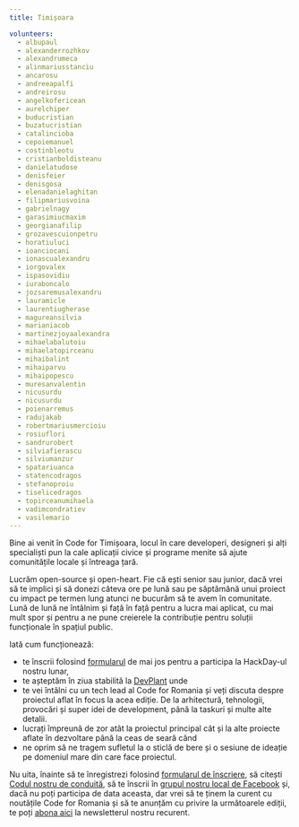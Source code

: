 ```yaml
---
title: Timișoara

volunteers:
  - albupaul
  - alexanderrozhkov
  - alexandrumeca
  - alinmariusstanciu
  - ancarosu
  - andreeapalfi
  - andreirosu
  - angelkofericean
  - aurelchiper
  - buducristian
  - buzatucristian
  - catalincioba
  - cepoiemanuel
  - costinbleotu
  - cristianboldisteanu
  - danielatudose
  - denisfeier
  - denisgosa
  - elenadanielaghitan
  - filipmariusvoina
  - gabrielnagy
  - garasimiucmaxim
  - georgianafilip
  - grozavescuionpetru
  - horatiuluci
  - ioanciocani
  - ionascualexandru
  - iorgovalex
  - ispasovidiu
  - iuraboncalo
  - jozsaremusalexandru
  - lauramicle
  - laurentiugherase
  - magureansilvia
  - marianiacob
  - martinezjoyaalexandra
  - mihaelabalutoiu
  - mihaelatopirceanu
  - mihaibalint
  - mihaiparvu
  - mihaipopescu
  - muresanvalentin
  - nicusurdu
  - nicusurdu
  - poienarremus
  - radujakab
  - robertmariusmercioiu
  - rosiuflori
  - sandrurobert
  - silviafierascu
  - silviumanzur
  - spatariuanca
  - statencodragos
  - stefanoproiu
  - tiselicedragos
  - topirceanumihaela
  - vadimcondratiev
  - vasilemario
---
```


Bine ai venit în Code for Timișoara, locul în care developeri, designeri și alți specialiști pun la cale aplicații civice și programe menite să ajute comunitățile locale și întreaga țară.

Lucrăm open-source și open-heart. Fie că ești senior sau junior, dacă vrei să te implici și să donezi câteva ore pe lună sau pe săptămână unui proiect cu impact pe termen lung atunci ne bucurăm să te avem în comunitate. Lună de lună ne întâlnim și față în față pentru a lucra mai aplicat, cu mai mult spor și pentru a ne pune creierele la contribuție pentru soluții funcționale în spațiul public. 

Iată cum funcționează: 

* te înscrii folosind [formularul](https://tfsg.code4.ro/ro/hackday/) de mai jos pentru a participa la HackDay-ul nostru lunar, 
* te așteptăm în ziua stabilită la [DevPlant](https://g.page/devplant?share) unde
* te vei întâlni cu un tech lead al Code for Romania și veți discuta despre proiectul aflat în focus la acea ediție. De la arhitectură, tehnologii, provocări și super idei de development, până la taskuri și multe alte detalii. 
* lucrați împreună de zor atât la proiectul principal cât și la alte proiecte aflate în dezvoltare până la ceas de seară când 
* ne oprim să ne tragem sufletul la o sticlă de bere și o sesiune de ideație pe domeniul mare din care face proiectul. 

Nu uita, înainte să te înregistrezi folosind [formularul de înscriere](https://tfsg.code4.ro/ro/hackday/), să citești [Codul nostru de conduită](https://code4.ro/ro/codul-de-conduita/), să te înscrii în [grupul nostru local de Facebook](https://www.facebook.com/pg/code4romania/groups/?ref=page_internal) și, dacă nu poți participa de data aceasta, dar vrei să te ținem la curent cu noutățile Code for Romania și să te anunțăm cu privire la următoarele ediții, te poți [abona aici](https://code4.us13.list-manage.com/subscribe?u=1bcbbbff5fbab7429738442f5&id=cb38ce1e2a) la newsletterul nostru recurent. 

